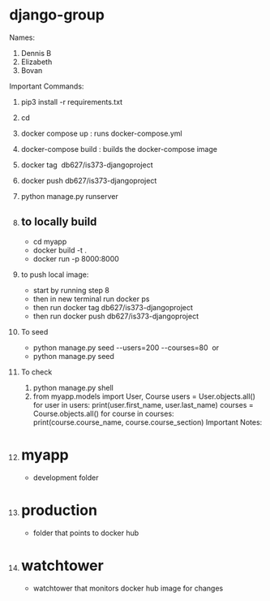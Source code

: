 # django-group

Names:
1. Dennis B
2. Elizabeth
3. Bovan

Important Commands:
1. pip3 install -r requirements.txt
2. cd <folder name>
3. docker compose up : runs docker-compose.yml
4. docker-compose build : builds the docker-compose image
5. docker tag <image name> db627/is373-djangoproject
6. docker push db627/is373-djangoproject
7. python manage.py runserver
8. to locally build
    - 
    - cd myapp
    - docker build -t <builname> .
    - docker run -p 8000:8000 <buildname>
9. to push local image:
    - start by running step 8
    - then in new terminal run docker ps
    - then run docker tag <imagename> db627/is373-djangoproject
    - then run docker push db627/is373-djangoproject

10. To seed
    - python manage.py seed --users=200 --courses=80 
    or 
    - python manage.py seed
11. To check
    1. python manage.py shell
    2. from myapp.models import User, Course
 	    users = User.objects.all()
 	    for user in users:
            print(user.first_name, user.last_name)
        courses = Course.objects.all()
 	    for course in courses:
 		    print(course.course_name, course.course_section)
Important Notes:
1. # myapp
    - development folder
2. # production
    - folder that points to docker hub
3. # watchtower
    - watchtower that monitors docker hub image for changes
